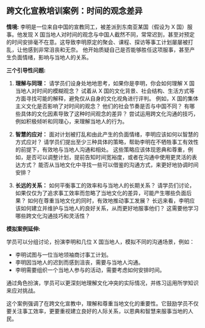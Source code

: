 ## 跨文化宣教培训案例：时间的观念差异

**情境:** 李明是一位来自中国的宣教同工，被差派到东南亚某国（假设为 X 国）服事。他发现 X 国当地人对时间的观念与中国人截然不同，常常迟到，甚至对预定的时间安排毫不在意。这导致李明原定的聚会、课程、探访等事工计划屡屡被打乱，让他感到非常沮丧和无奈。  他开始质疑自己是否能够胜任这项服事，甚至产生负面情绪，影响与当地人的关系。

**三个引导性问题:**

1. **理解与同理：**  请学员们设身处地地思考，如果你是李明，你会如何理解 X 国当地人对时间的模糊观念？  试着从 X 国的文化背景、社会结构、生活方式等方面寻找可能的解释，避免仅从自身的文化视角进行评判。  例如，X 国的集体主义文化是否影响了对时间的观念？  他们的社会节奏是否与中国不同？  有哪些具体的文化因素导致了这种时间观念的差异？  尝试运用跨文化沟通的技巧，例如积极倾听和同理心，来理解当地人的行为。

2. **智慧的应对：**  面对计划被打乱和由此产生的负面情绪，李明应该如何以智慧的方式应对？  请学员们提出至少三种具体的策略，帮助李明在不牺牲事工有效性的前提下，有效地与当地人沟通和相处。  这些策略应该体现恩典和尊重，例如，是否可以调整计划，提前告知时间宽裕度，或者在沟通中使用更灵活的表达方式？  能否从当地文化中寻找一些可以借鉴的沟通方式，来更好地协调时间安排？

3. **长远的关系：**  如何平衡事工的效率和与当地人的长期关系？  请学员们讨论，如果仅仅为了追求事工效率而忽略了当地文化的差异，可能产生哪些负面后果？  如何在尊重当地文化的同时，有效地推动事工发展？  长远来看，李明应该如何建立并维护与当地人的良好关系，从而更好地服事他们？  这需要他学习哪些跨文化沟通技巧和灵活性？


**模拟案例延伸:**

学员可以分组讨论，扮演李明和几位 X 国当地人，模拟不同的沟通场景，例如：

* 李明试图与一位当地领袖商讨事工计划。
* 李明因当地人的迟到而感到沮丧，需要与当地人沟通。
* 李明需要组织一个当地人参与的活动，需要考虑如何安排时间。

通过角色扮演，学员可以更深刻地理解文化冲突的实际情况，并练习运用所学知识来应对挑战。


这个案例强调了在跨文化宣教中，理解和尊重当地文化的重要性。它鼓励学员不仅要关注事工效率，更要重视建立良好的人际关系，以恩典和智慧来服事当地的人民。
